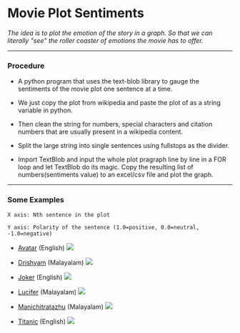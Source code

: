 # Movie Plot Sentiments

*The idea is to plot the emotion of the story in a graph. So that we can literally "see" the roller coaster of emotions the movie has to offer.*
___

### Procedure

* A python program that uses the text-blob library to gauge the sentiments of the movie plot one sentence at a time.

* We just copy the plot from wikipedia and paste the plot of as a string variable in python.

* Then clean the string for numbers, special characters and citation numbers that are usually present in a wikipedia content.

* Split the large string into single sentences using fullstops as the divider.

* Import TextBlob and input the whole plot pragraph line by line in a FOR loop and let TextBlob do its magic. Copy the resulting list of numbers(sentiments value) to an excel/csv file and plot the graph.
___

### Some Examples

```X axis: Nth sentence in the plot```

```Y axis: Polarity of the sentence (1.0=positive, 0.0=neutral, -1.0=negative)```

* [Avatar](https://en.wikipedia.org/wiki/Avatar_(2009_film)) (English)
![](https://raw.githubusercontent.com/sarathsajan/movie-plot-sentiments/master/avatar.JPG)

* [Drishyam](https://en.wikipedia.org/wiki/Drishyam) (Malayalam)
![](https://raw.githubusercontent.com/sarathsajan/movie-plot-sentiments/master/drishyam.JPG)

* [Joker](https://en.wikipedia.org/wiki/Joker_(2019_film)) (English)
![](https://raw.githubusercontent.com/sarathsajan/movie-plot-sentiments/master/joker.JPG)

* [Lucifer](https://en.wikipedia.org/wiki/Lucifer_(film)) (Malayalam)
![](https://raw.githubusercontent.com/sarathsajan/movie-plot-sentiments/master/lucifer_malayalam.JPG)

* [Manichitratazhu](https://en.wikipedia.org/wiki/Manichitrathazhu) (Malayalam)
![](https://raw.githubusercontent.com/sarathsajan/movie-plot-sentiments/master/manichitrathazhu.JPG)

* [Titanic](https://en.wikipedia.org/wiki/Titanic_(1997_film)) (English)
![](https://raw.githubusercontent.com/sarathsajan/movie-plot-sentiments/master/titanic.JPG)
